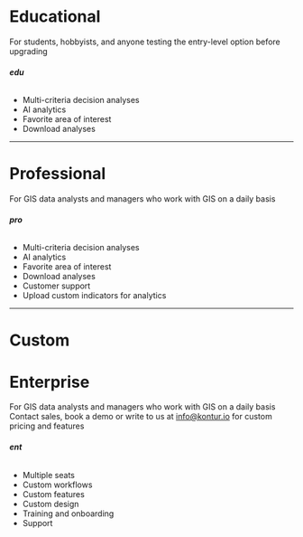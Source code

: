 # Educational

For students, hobbyists, and anyone testing the entry-level option before upgrading

###### **edu**

- Multi-criteria decision analyses
- AI analytics
- Favorite area of interest
- Download analyses

---

# Professional

For GIS data analysts and managers who work with GIS on a daily basis

###### **pro**

- Multi-criteria decision analyses
- AI analytics
- Favorite area of interest
- Download analyses
- Customer support
- Upload custom indicators for analytics

---

# Custom

# Enterprise

For GIS data analysts and managers who work with GIS on a daily basis
Contact sales, book a demo or write to us at <info@kontur.io> for custom pricing and features

###### **ent**

- Multiple seats
- Custom workflows
- Custom features
- Custom design
- Training and onboarding
- Support